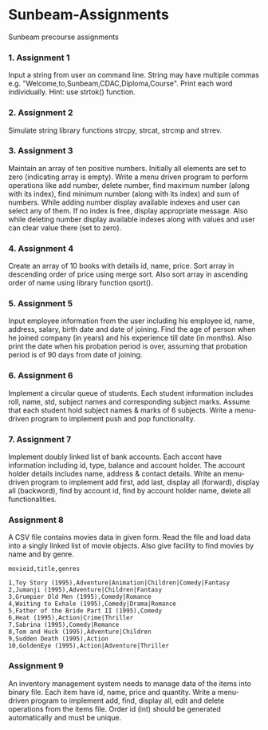 # Sunbeam-Assignments
Sunbeam precourse assignments

### 1. Assignment 1

Input a string from user on command line. String may have multiple commas e.g. "Welcome,to,Sunbeam,CDAC,Diploma,Course". Print each word individually. Hint: use strtok() function.

### 2. Assignment 2

Simulate string library functions strcpy, strcat, strcmp and strrev.

### 3. Assignment 3

Maintain an array of ten positive numbers. Initially all elements are set to zero (indicating array is empty). Write a menu driven program to perform operations like add number, delete number, find maximum number (along with its index), find minimum number (along with its index) and sum of numbers. While adding number display available indexes and user can select any of them. If no index is free, display appropriate message. Also while deleting number display available indexes along with values and user can clear value there (set to zero).

### 4. Assignment 4

Create an array of 10 books with details id, name, price. Sort array in descending order of price using merge sort. Also sort array in ascending order of name using library function qsort().

### 5. Assignment 5

Input employee information from the user including his employee id, name, address, salary, birth date and date of joining. Find the age of person when he joined company (in years) and his experience till date (in months). Also print the date when his probation period is over, assuming that probation period is of 90 days from date of joining.

### 6. Assignment 6

Implement a circular queue of students. Each student information includes roll, name, std, subject names and corresponding subject marks. Assume that each student hold subject names & marks of 6 subjects. Write a menu-driven program to implement push and pop functionality.

### 7. Assignment 7

Implement doubly linked list of bank accounts. Each accont have information including id, type, balance and account holder. The account holder details includes name, address & contact details. Write an menu-driven program to implement add first, add last, display all (forward), display all (backword), find by account id, find by account holder name, delete all functionalities.

### Assignment 8

A CSV file contains movies data in given form. Read the file and load data into a singly linked list of movie objects. Also give facility to find movies by name and by genre.
    
    movieid,title,genres

    1,Toy Story (1995),Adventure|Animation|Children|Comedy|Fantasy
    2,Jumanji (1995),Adventure|Children|Fantasy
    3,Grumpier Old Men (1995),Comedy|Romance
    4,Waiting to Exhale (1995),Comedy|Drama|Romance
	5,Father of the Bride Part II (1995),Comedy 
    6,Heat (1995),Action|Crime|Thriller
    7,Sabrina (1995),Comedy|Romance
    8,Tom and Huck (1995),Adventure|Children
    9,Sudden Death (1995),Action 
    10,GoldenEye (1995),Action|Adventure|Thriller 

### Assignment 9

An inventory management system needs to manage data of the items into binary file. Each item have id, name, price and quantity. Write a menu-driven program to implement add, find, display all, edit and delete operations from the items file. Order id (int) should be generated automatically and must be unique.
